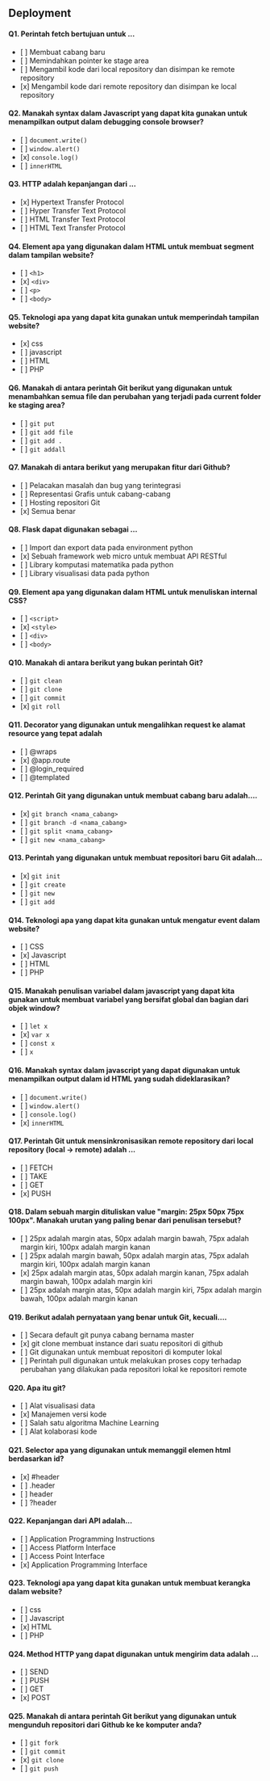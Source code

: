 ## Deployment

#### Q1. Perintah fetch bertujuan untuk ...

- \[ ] Membuat cabang baru
- \[ ] Memindahkan pointer ke stage area
- \[ ] Mengambil kode dari local repository dan disimpan ke remote repository
- \[x] Mengambil kode dari remote repository dan disimpan ke local repository

#### Q2. Manakah syntax dalam Javascript yang dapat kita gunakan untuk menampilkan output dalam debugging console browser?

- \[ ] `document.write()`
- \[ ] `window.alert()`
- \[x] `console.log()`
- \[ ] `innerHTML`

#### Q3. HTTP adalah kepanjangan dari ...

- \[x] Hypertext Transfer Protocol
- \[ ] Hyper Transfer Text Protocol
- \[ ] HTML Transfer Text Protocol
- \[ ] HTML Text Transfer Protocol

#### Q4. Element apa yang digunakan dalam HTML untuk membuat segment dalam tampilan website?

- \[ ] `<h1>`
- \[x] `<div>`
- \[ ] `<p>`
- \[ ] `<body>`

#### Q5. Teknologi apa yang dapat kita gunakan untuk memperindah tampilan website?

- \[x] css
- \[ ] javascript
- \[ ] HTML
- \[ ] PHP

#### Q6. Manakah di antara perintah Git berikut yang digunakan untuk menambahkan semua file dan perubahan yang terjadi pada current folder ke staging area?

- \[ ] `git put`
- \[ ] `git add file`
- \[ ] `git add .`
- \[ ] `git addall`

#### Q7. Manakah di antara berikut yang merupakan fitur dari Github?

- \[ ] Pelacakan masalah dan bug yang terintegrasi
- \[ ] Representasi Grafis untuk cabang-cabang
- \[ ] Hosting repositori Git
- \[x] Semua benar

#### Q8. Flask dapat digunakan sebagai ... 

- \[ ] Import dan export data pada environment python
- \[x] Sebuah framework web micro untuk membuat API RESTful
- \[ ] Library komputasi matematika pada python
- \[ ] Library visualisasi data pada python

#### Q9. Element apa yang digunakan dalam HTML untuk menuliskan internal CSS? 

- \[ ] `<script>`
- \[x] `<style>`
- \[ ] `<div>`
- \[ ] `<body>`

#### Q10. Manakah di antara berikut yang bukan perintah Git?

- \[ ] `git clean`
- \[ ] `git clone`
- \[ ] `git commit`
- \[x] `git roll`

#### Q11. Decorator yang digunakan untuk mengalihkan request ke alamat resource yang tepat adalah

- \[ ] @wraps
- \[x] @app.route
- \[ ] @login_required
- \[ ] @templated

#### Q12. Perintah Git yang digunakan untuk membuat cabang baru adalah.... 

- \[x] `git branch <nama_cabang>`
- \[ ] `git branch -d <nama_cabang>`
- \[ ] `git split <nama_cabang>`
- \[ ] `git new <nama_cabang>`

#### Q13. Perintah yang digunakan untuk membuat repositori baru Git adalah...

- \[x] `git init`
- \[ ] `git create`
- \[ ] `git new`
- \[ ] `git add`

#### Q14. Teknologi apa yang dapat kita gunakan untuk mengatur event dalam website? 

- \[ ] CSS
- \[x] Javascript
- \[ ] HTML
- \[ ] PHP

#### Q15. Manakah penulisan variabel dalam javascript yang dapat kita gunakan untuk membuat variabel yang bersifat global dan bagian dari objek window? 

- \[ ] `let x`
- \[x] `var x`
- \[ ] `const x`
- \[ ] `x`

#### Q16. Manakah syntax dalam javascript yang dapat digunakan untuk menampilkan output dalam id HTML yang sudah dideklarasikan?

- \[ ] `document.write()`
- \[ ] `window.alert()`
- \[ ] `console.log()`
- \[x] `innerHTML`

#### Q17. Perintah Git untuk mensinkronisasikan remote repository dari local repository (local -> remote) adalah ...

- \[ ] FETCH
- \[ ] TAKE
- \[ ] GET
- \[x] PUSH

#### Q18. Dalam sebuah margin dituliskan value "margin: 25px 50px 75px 100px". Manakah urutan yang paling benar dari penulisan tersebut? 

- \[ ] 25px adalah margin atas, 50px adalah margin bawah, 75px adalah margin kiri, 100px adalah margin kanan
- \[ ] 25px adalah margin bawah, 50px adalah margin atas, 75px adalah margin kiri, 100px adalah margin kanan
- \[x] 25px adalah margin atas, 50px adalah margin kanan, 75px adalah margin bawah, 100px adalah margin kiri
- \[ ] 25px adalah margin atas, 50px adalah margin kiri, 75px adalah margin bawah, 100px adalah margin kanan

#### Q19. Berikut adalah pernyataan yang benar untuk Git, kecuali.... 

- \[ ] Secara default git punya cabang bernama master
- \[x] git clone membuat instance dari suatu repositori di github
- \[ ] Git digunakan untuk membuat repositori di komputer lokal
- \[ ] Perintah pull digunakan untuk melakukan proses copy terhadap perubahan yang dilakukan pada repositori lokal ke repositori remote

#### Q20. Apa itu git?

- \[ ] Alat visualisasi data
- \[x] Manajemen versi kode
- \[ ] Salah satu algoritma Machine Learning
- \[ ] Alat kolaborasi kode

#### Q21. Selector apa yang digunakan untuk memanggil elemen html berdasarkan id?

- \[x] #header
- \[ ] .header
- \[ ] header
- \[ ] ?header

#### Q22. Kepanjangan dari API adalah...

- \[ ] Application Programming Instructions
- \[ ] Access Platform Interface
- \[ ] Access Point Interface
- \[x] Application Programming Interface

#### Q23. Teknologi apa yang dapat kita gunakan untuk membuat kerangka dalam website?

- \[ ] css
- \[ ] Javascript
- \[x] HTML
- \[ ] PHP

#### Q24. Method HTTP yang dapat digunakan untuk mengirim data adalah ...

- \[ ] SEND
- \[ ] PUSH
- \[ ] GET
- \[x] POST

#### Q25. Manakah di antara perintah Git berikut yang digunakan untuk mengunduh repositori dari Github ke ke komputer anda?

- \[ ] `git fork`
- \[ ] `git commit`
- \[x] `git clone`
- \[ ] `git push`